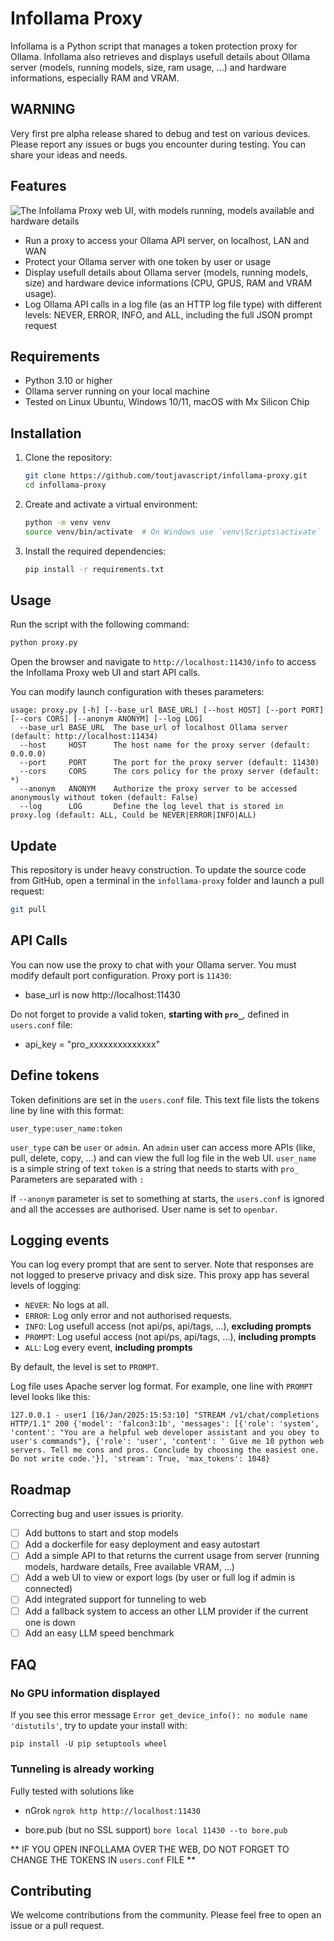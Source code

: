 # Infollama Proxy

Infollama is a Python script that manages a token protection proxy for Ollama.
Infollama also retrieves and displays usefull details about Ollama server (models, running models, size, ram usage, ...) and hardware informations, especially RAM and VRAM.

## WARNING

Very first pre alpha release shared to debug and test on various devices. Please report any issues or bugs you encounter during testing. You can share your ideas and needs.

## Features

![The Infollama Proxy web UI, with models running, models available and hardware details](https://github.com/user-attachments/assets/268dd860-691e-46eb-b236-7be858b195a9)

- Run a proxy to access your Ollama API server, on localhost, LAN and WAN
- Protect your Ollama server with one token by user or usage
- Display usefull details about Ollama server (models, running models, size) and hardware device informations (CPU, GPUS, RAM and VRAM usage).
- Log Ollama API calls in a log file (as an HTTP log file type) with different levels: NEVER, ERROR, INFO, and ALL, including the full JSON prompt request

## Requirements

- Python 3.10 or higher
- Ollama server running on your local machine
- Tested on Linux Ubuntu, Windows 10/11, macOS with Mx Silicon Chip

## Installation

1. Clone the repository:

   ```sh
   git clone https://github.com/toutjavascript/infollama-proxy.git
   cd infollama-proxy
   ```

2. Create and activate a virtual environment:

   ```sh
   python -m venv venv
   source venv/bin/activate  # On Windows use `venv\Scripts\activate`
   ```

3. Install the required dependencies:
   ```sh
   pip install -r requirements.txt
   ```

## Usage

Run the script with the following command:

```sh
python proxy.py
```

Open the browser and navigate to `http://localhost:11430/info` to access the Infollama Proxy web UI and start API calls.

You can modify launch configuration with theses parameters:

```
usage: proxy.py [-h] [--base_url BASE_URL] [--host HOST] [--port PORT] [--cors CORS] [--anonym ANONYM] [--log LOG]
  --base_url BASE_URL  The base_url of localhost Ollama server (default: http://localhost:11434)
  --host     HOST      The host name for the proxy server (default: 0.0.0.0)
  --port     PORT      The port for the proxy server (default: 11430)
  --cors     CORS      The cors policy for the proxy server (default: *)
  --anonym   ANONYM    Authorize the proxy server to be accessed anonymously without token (default: False)
  --log      LOG       Define the log level that is stored in proxy.log (default: ALL, Could be NEVER|ERROR|INFO|ALL)
```

## Update

This repository is under heavy construction. To update the source code from GitHub, open a terminal in the `infollama-proxy` folder and launch a pull request:

```sh
git pull
```

## API Calls

You can now use the proxy to chat with your Ollama server. You must modify default port configuration. Proxy port is `11430`:

- base_url is now http://localhost:11430

Do not forget to provide a valid token, **starting with `pro_`**, defined in `users.conf` file:

- api_key = "pro_xxxxxxxxxxxxxx"

## Define tokens

Token definitions are set in the `users.conf` file. This text file lists the tokens line by line with this format:

```
user_type:user_name:token
```

`user_type` can be `user` or `admin`. An `admin` user can access more APIs (like, pull, delete, copy, ...) and can view the full log file in the web UI.
`user_name` is a simple string of text
`token` is a string that needs to starts with `pro_`
Parameters are separated with `:`

If `--anonym` parameter is set to something at starts, the `users.conf` is ignored and all the accesses are authorised. User name is set to `openbar`.

## Logging events

You can log every prompt that are sent to server. Note that responses are not logged to preserve privacy and disk size. This proxy app has several levels of logging:

- `NEVER`: No logs at all.
- `ERROR`: Log only error and not authorised requests.
- `INFO`: Log usefull access (not api/ps, api/tags, ...), **excluding prompts**
- `PROMPT`: Log useful access (not api/ps, api/tags, ...), **including prompts**
- `ALL`: Log every event, **including prompts**

By default, the level is set to `PROMPT`.

Log file uses Apache server log format. For example, one line with `PROMPT` level looks like this:

```
127.0.0.1 - user1 [16/Jan/2025:15:53:10] "STREAM /v1/chat/completions HTTP/1.1" 200	{'model': 'falcon3:1b', 'messages': [{'role': 'system', 'content': "You are a helpful web developer assistant and you obey to user's commands"}, {'role': 'user', 'content': ' Give me 10 python web servers. Tell me cons and pros. Conclude by choosing the easiest one. Do not write code.'}], 'stream': True, 'max_tokens': 1048}
```

## Roadmap

Correcting bug and user issues is priority.

- [ ] Add buttons to start and stop models
- [ ] Add a dockerfile for easy deployment and easy autostart
- [ ] Add a simple API to that returns the current usage from server (running models, hardware details, Free available VRAM, ...)
- [ ] Add a web UI to view or export logs (by user or full log if admin is connected)
- [ ] Add integrated support for tunneling to web
- [ ] Add a fallback system to access an other LLM provider if the current one is down
- [ ] Add an easy LLM speed benchmark

## FAQ

### No GPU information displayed

If you see this error message `Error get_device_info(): no module name 'distutils'`, try to update your install with:

```
pip install -U pip setuptools wheel
```

### Tunneling is already working

Fully tested with solutions like

- nGrok
  `ngrok http http://localhost:11430`

- bore.pub (but no SSL support)
  `bore local 11430 --to bore.pub`

** IF YOU OPEN INFOLLAMA OVER THE WEB, DO NOT FORGET TO CHANGE THE TOKENS IN `users.conf` FILE **

## Contributing

We welcome contributions from the community. Please feel free to open an issue or a pull request.
